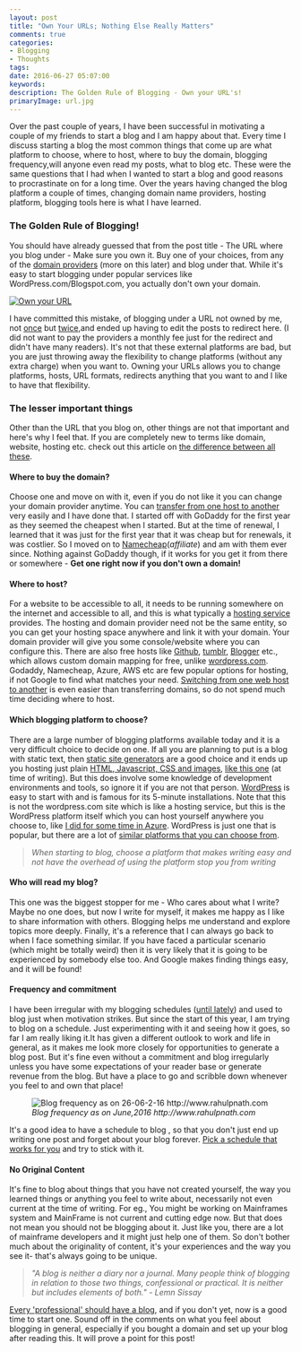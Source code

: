 ```yaml
---
layout: post
title: "Own Your URLs; Nothing Else Really Matters"
comments: true
categories:
- Blogging
- Thoughts 
tags: 
date: 2016-06-27 05:07:00 
keywords: 
description: The Golden Rule of Blogging - Own your URL's!
primaryImage: url.jpg
---
```


Over the past couple of years, I have been successful in motivating a couple of my friends to start a blog and I am happy about that. Every time I discuss starting a blog the most common things that come up are what platform to choose, where to host, where to buy the domain, blogging frequency,will anyone even read my posts, what to blog etc.  These were the same questions that I had when I wanted to start a blog and good reasons to procrastinate on for a long time. Over the years having changed the blog platform a couple of times, changing domain name providers, hosting platform, blogging tools here is what I have learned.

### The Golden Rule of Blogging! ###

You should have already guessed that from the   post title - The URL where you blog under - Make sure you own it. Buy one of your choices, from any of the [domain providers](https://www.google.com.au/search?q=buy+domain) (more on this later) and blog under that. While it's easy to start blogging under popular services like WordPress.com/Blogspot.com, you actually don't own your domain. 

<a href="https://i.kinja-img.com/gawker-media/image/upload/pgtqyluoyhr1swo4wrmn.jpg">
<img class="center" alt="Own your URL" src="{{ site.images_root}}/url.jpg" /></a>

I have committed this mistake, of blogging under a URL not owned by me, not [once](http://rahulpnath.blogspot.com/) but [twice](https://rahulpnath.wordpress.com),and ended up having to edit the posts to redirect here. (I did not want to pay the providers a monthly fee just for the redirect and didn't have many readers). It's not that these external platforms are bad, but you are just throwing away the flexibility to change platforms (without any extra  charge) when you want to. Owning your URLs allows you to change platforms, hosts, URL formats, redirects anything that you want to and I like to have that flexibility.

### The lesser important things ###
Other than the URL that you blog on, other things are not that important and here's why I feel that. If you are completely new to terms like domain, website, hosting etc. check out this article on [ the difference between all these](http://support.hostgator.com/articles/hosting-guide/what-is-the-difference-between-domains-vs-hosting-vs-website).

#### **Where to buy the domain?** ####
Choose one and move on with it, even if you do not like it you can change your domain provider anytime. You can [transfer from one host to another](http://www.macworld.com/article/1164499/web-apps/how-to-transfer-your-domain-name-between-hosts.html) very easily and I have done that. I started off with GoDaddy for the first year as they seemed the cheapest when I started. But at the time of renewal, I learned that it was just for the first year that it was cheap but for renewals, it was costlier. So I moved on to [Namecheap](https://www.namecheap.com/?aff=101935)(*affiliate*) and am with them ever since. Nothing against GoDaddy though, if it works for you get it from there or somewhere - **Get one right now if you don't own a domain!**

#### **Where to host?** ####

For a website to be accessible to all, it needs to be running somewhere on the internet and accessible to all, and this is what typically a [hosting service](https://en.wikipedia.org/wiki/Web_hosting_service) provides. The hosting and domain provider need not be the same entity, so you can get your hosting space anywhere and link it with your domain. Your domain provider will give you some console/website where you can configure this. There are also free hosts like [Github](https://pages.github.com/), [tumblr](https://www.tumblr.com/), [Blogger](https://support.google.com/blogger/answer/55374?hl=en) etc., which allows custom domain mapping for free, unlike [wordpress.com](https://en.support.wordpress.com/domains/). Godaddy, Namecheap, Azure, AWS etc are few popular options for hosting, if not Google to find what matches your need. [Switching from one web host to another](http://www.webhostingsecretrevealed.net/blog/web-hosting-guides/switching-web-host/) is even easier than transferring domains, so do not spend much time deciding where to host.

#### **Which blogging platform to choose?** ####

There are a large number of blogging platforms available today and it is a very difficult choice to decide on one. If all you are planning to put is a blog with static text, then [static site generators](https://www.staticgen.com/) are a good choice and it ends up you hosting just plain [HTML, Javascript, CSS and images](https://github.com/rahulpnath/rahulpnath.com/tree/blog), [like this one](http://www.rahulpnath.com/blog/static-generator-is-all-a-blog-needs-moving-to-octopress/) (at time of writing). But this does involve some knowledge of development environments and tools, so ignore it if you are not that person. [WordPress](https://wordpress.org/) is easy to start with and is famous for its 5-minute installations. Note that this is not the wordpress.com site which is like a hosting service, but this is the WordPress  platform itself which you can host yourself anywhere you choose to, like [I did for some time in Azure](http://www.rahulpnath.com/blog/azure-web-sites-moving-wordpress-to-cloud/). WordPress is just one that is popular, but there are a lot of [similar platforms that you can choose from](https://www.microsoft.com/web/gallery/categories.aspx?category=Blogs).

> *When starting to blog, choose a platform that makes writing easy and not have the overhead of using the platform stop you from writing*

#### **Who will read my blog?** ####

This one was the biggest stopper for me - Who cares about what I write? Maybe no one does, but now I write for myself, it makes me happy as I like to share information with others. Blogging helps me understand and explore topics more deeply. Finally, it's a reference that I can always go back to when I face something similar. If you have faced a particular scenario (which might be totally weird) then it is very likely that it is going to be experienced by somebody else too. And Google makes finding things easy, and it will be found!

#### **Frequency and commitment** ####
I have been irregular with my blogging schedules ([until lately](http://www.rahulpnath.com/blog/archives/)) and used to blog just when motivation strikes. But since the start of this year, I am trying to blog on a schedule. Just experimenting with it and seeing how it goes, so far I am really liking it.It has given a different outlook to work and life in general, as it makes me look more closely for opportunities to generate a blog post. But it's fine even without a commitment and blog irregularly unless you have some expectations of your reader base or generate revenue from the blog. But have a place to go and scribble down whenever you feel to and own that place!

<figure>  
    <img alt="Blog frequency as on 26-06-2-16 http://www.rahulpnath.com" src="{{ site.images_root}}/blog_frequency.png" />
    <figcaption><em>Blog frequency as on June,2016 http://www.rahulpnath.com</em></figcaption>
</figure>        
 
It's a good idea to have a schedule to blog , so that you don't just end up writing one post and forget about your blog forever. [Pick a schedule that works for you](https://blog.codinghorror.com/how-to-achieve-ultimate-blog-success-in-one-easy-step/) and try to stick with it.

#### **No Original Content** ####
It's fine to blog about things that you have not created yourself, the way you learned things or anything you feel to write about, necessarily not even current at the time of writing. For eg., You might be working on Mainframes system and MainFrame is not current and cutting edge now. But that does not mean you should not be blogging about it. Just like you, there are a lot of mainframe developers and it might just help one of them. So don't bother much about the originality of content, it's your experiences and the way you see it- that's always going to be unique.

> *"A blog is neither a diary nor a journal. Many people think of blogging in relation to those two things, confessional or practical. It is neither but includes elements of both." - Lemn Sissay*

[Every 'professional' should have a blog](http://www.rahulpnath.com/blog/get-started-with-your-blog/), and if you don't yet, now is a good time to start one. Sound off in the comments on what you feel about blogging in general, especially if you bought a domain and set up your blog after reading this. It will prove a point for this post!
